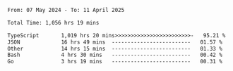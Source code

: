 
<!--START_SECTION:waka-->

```txt
From: 07 May 2024 - To: 11 April 2025

Total Time: 1,056 hrs 19 mins

TypeScript       1,019 hrs 20 mins>>>>>>>>>>>>>>>>>>>>>>>>-   95.21 %
JSON             16 hrs 49 mins  -------------------------   01.57 %
Other            14 hrs 15 mins  -------------------------   01.33 %
Bash             4 hrs 30 mins   -------------------------   00.42 %
Go               3 hrs 19 mins   -------------------------   00.31 %
```

<!--END_SECTION:waka-->

<!--

### Hi there 👋
**Iam-cesar/Iam-cesar** is a ✨ _special_ ✨ repository because its `README.md` (this file) appears on your GitHub profile.

Here are some ideas to get you started:

- 🔭 I’m currently working on ...
- 🌱 I’m currently learning ...
- 👯 I’m looking to collaborate on ...
- 🤔 I’m looking for help with ...
- 💬 Ask me about ...
- 📫 How to reach me: ...
- 😄 Pronouns: ...
- ⚡ Fun fact: ...
-->
